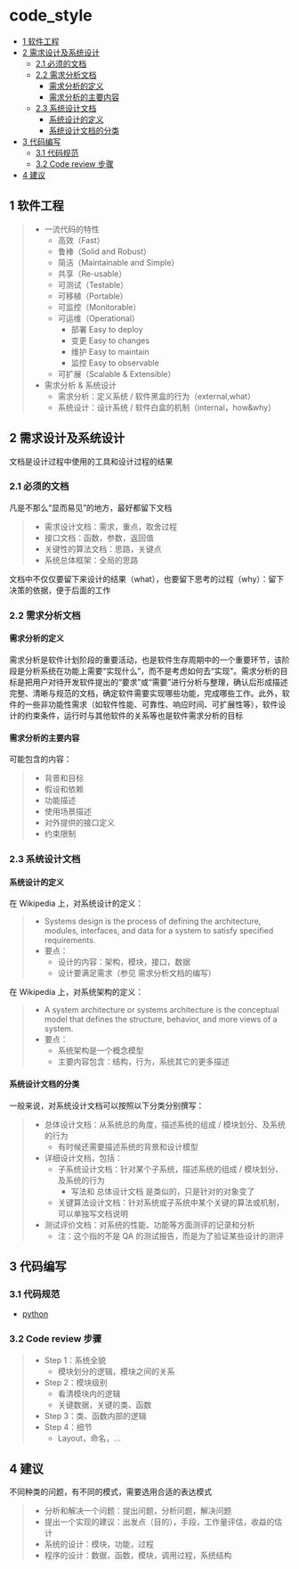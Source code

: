 # code_style

<!-- vim-markdown-toc GFM -->

* [1 软件工程](#1-软件工程)
* [2 需求设计及系统设计](#2-需求设计及系统设计)
    * [2.1 必须的文档](#21-必须的文档)
    * [2.2 需求分析文档](#22-需求分析文档)
        * [需求分析的定义](#需求分析的定义)
        * [需求分析的主要内容](#需求分析的主要内容)
    * [2.3 系统设计文档](#23-系统设计文档)
        * [系统设计的定义](#系统设计的定义)
        * [系统设计文档的分类](#系统设计文档的分类)
* [3 代码编写](#3-代码编写)
    * [3.1 代码规范](#31-代码规范)
    * [3.2 Code review 步骤](#32-code-review-步骤)
* [4 建议](#4-建议)

<!-- vim-markdown-toc -->

## 1 软件工程
> * 一流代码的特性
>   * 高效（Fast）
>   * 鲁棒（Solid and Robust）
>   * 简洁（Maintainable and Simple）
>   * 共享（Re-usable）
>   * 可测试（Testable）
>   * 可移植（Portable）
>   * 可监控（Monitorable）
>   * 可运维（Operational）
>     * 部署 Easy to deploy
>     * 变更 Easy to changes
>     * 维护 Easy to maintain
>     * 监控 Easy to observable
>   * 可扩展（Scalable & Extensible）
> * 需求分析 & 系统设计
>   * 需求分析：定义系统 / 软件黑盒的行为（external,what）
>   * 系统设计：设计系统 / 软件白盒的机制（internal，how&why）

## 2 需求设计及系统设计

文档是设计过程中使用的工具和设计过程的结果

### 2.1 必须的文档
凡是不那么“显而易见”的地方，最好都留下文档

> * 需求设计文档：需求，重点，取舍过程
> * 接口文档：函数，参数，返回值
> * 关键性的算法文档：思路，关键点
> * 系统总体框架：全局的思路

文档中不仅仅要留下来设计的结果（what），也要留下思考的过程（why）：留下决策的依据，便于后面的工作

### 2.2 需求分析文档
#### 需求分析的定义
需求分析是软件计划阶段的重要活动，也是软件生存周期中的一个重要环节，该阶段是分析系统在功能上需要“实现什么”，而不是考虑如何去“实现”。需求分析的目标是把用户对待开发软件提出的“要求”或“需要”进行分析与整理，确认后形成描述完整、清晰与规范的文档，确定软件需要实现哪些功能，完成哪些工作。此外，软件的一些非功能性需求（如软件性能、可靠性、响应时间、可扩展性等），软件设计的约束条件，运行时与其他软件的关系等也是软件需求分析的目标
#### 需求分析的主要内容
可能包含的内容：
> * 背景和目标
> * 假设和依赖
> * 功能描述
> * 使用场景描述
> * 对外提供的接口定义
> * 约束限制

### 2.3 系统设计文档

#### 系统设计的定义
在 Wikipedia 上，对系统设计的定义：
> * Systems design is the process of defining the architecture, modules, interfaces, and data for a system to satisfy specified requirements.
> * 要点：
>   * 设计的内容：架构，模块，接口，数据
>   * 设计要满足需求（参见 需求分析文档的编写）

在 Wikipedia 上，对系统架构的定义：
> * A system architecture or systems architecture is the conceptual model that defines the structure, behavior, and more views of a system.
> * 要点：
>   * 系统架构是一个概念模型
>   * 主要内容包含：结构，行为，系统其它的更多描述

#### 系统设计文档的分类
一般来说，对系统设计文档可以按照以下分类分别撰写：

> * 总体设计文档：从系统总的角度，描述系统的组成 / 模块划分、及系统的行为
>   * 有时候还需要描述系统的背景和设计模型
> * 详细设计文档，包括：
>   * 子系统设计文档：针对某个子系统，描述系统的组成 / 模块划分、及系统的行为
>     * 写法和 总体设计文档 是类似的，只是针对的对象变了
>   * 关键算法设计文档：针对系统或子系统中某个关键的算法或机制，可以单独写文档说明
> * 测试评价文档：对系统的性能、功能等方面测评的记录和分析
>   * 注：这个指的不是 QA 的测试报告，而是为了验证某些设计的测评

## 3 代码编写

### 3.1 代码规范

* [python](./python/README.md)

### 3.2 Code review 步骤

> * Step 1：系统全貌
>   * 模块划分的逻辑，模块之间的关系
> * Step 2：模块级别
>   * 看清模块内的逻辑
>   * 关键数据，关键的类、函数
> * Step 3：类、函数内部的逻辑
> * Step 4：细节
>   * Layout，命名，...

## 4 建议

不同种类的问题，有不同的模式，需要选用合适的表达模式

> * 分析和解决一个问题：提出问题，分析问题，解决问题
> * 提出一个实现的建议：出发点（目的），手段，工作量评估，收益的估计
> * 系统的设计：模块，功能，过程
> * 程序的设计：数据，函数，模块，调用过程，系统结构


